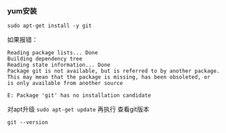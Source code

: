 ### yum安装
```
sudo apt-get install -y git
```
如果报错：
```
Reading package lists... Done
Building dependency tree       
Reading state information... Done
Package git is not available, but is referred to by another package.
This may mean that the package is missing, has been obsoleted, or
is only available from another source

E: Package 'git' has no installation candidate
```
对apt升级 `sudo apt-get update` 再执行
查看git版本
```
git --version
```
